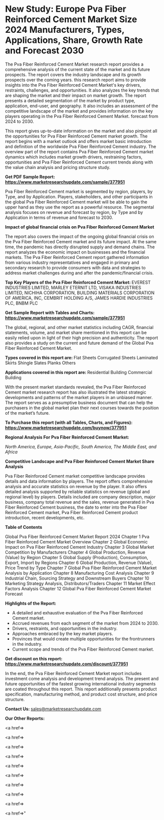 # New Study: Europe Pva Fiber Reinforced Cement Market Size 2024 Manufacturers, Types, Applications, Share, Growth Rate and Forecast 2030

The Pva Fiber Reinforced Cement Market research report provides a comprehensive analysis of the current state of the market and its future prospects. The report covers the industry landscape and its growth prospects over the coming years. this research report aims to provide insights into the Pva Fiber Reinforced Cement Market's key drivers, restraints, challenges, and opportunities. It also analyzes the key trends that are shaping the market and their impact on market growth. The report presents a detailed segmentation of the market by product type, application, end-user, and geography. It also includes an assessment of the competitive landscape of the market and provides information on the key players operating in the Pva Fiber Reinforced Cement Market. forecast from 2024 to 2030.

This report gives up-to-date information on the market and also pinpoint all the opportunities for Pva Fiber Reinforced Cement market growth. The report begins with a market outlook and offers market basic introduction and definition of the worldwide Pva Fiber Reinforced Cement industry. The overview part of the report contains Pva Fiber Reinforced Cement market dynamics which includes market growth drivers, restraining factors, opportunities and Pva Fiber Reinforced Cement current trends along with the value chain analysis and pricing structure study.

<strong><b>Get PDF Sample Report: <a href=https://www.marketresearchupdate.com/sample/377951>https://www.marketresearchupdate.com/sample/377951</a></b></strong>

Pva Fiber Reinforced Cement market is segmented by region, players, by Type, and by Application. Players, stakeholders, and other participants in the global Pva Fiber Reinforced Cement market will be able to gain the upper hand as they use the report as a powerful resource. The segmental analysis focuses on revenue and forecast by region, by Type and by Application in terms of revenue and forecast to 2030.

<strong><b>Impact of global financial crisis on Pva Fiber Reinforced Cement Market</b></strong>

The report also covers the impact of the ongoing global financial crisis on the Pva Fiber Reinforced Cement market and its future impact. At the same time, the pandemic has directly disrupted supply and demand chains. The report analyzes the economic impact on businesses and the financial markets. The Pva Fiber Reinforced Cement report gathered information from various industry representatives and engaged in primary and secondary research to provide consumers with data and strategies to address market challenges during and after the pandemic/financial crisis.

<strong><b>Top Key Players of the Pva Fiber Reinforced Cement Market:
</b></strong>EVEREST INDUSTRIES LIMITED, MARLEY ETERNIT LTD, VISAKA INDUSTRIES LIMITED, NICHIHA CORPORATION, BUILDING MATERIALS CORPORATION OF AMERICA, INC, CEMBRIT HOLDING A/S, JAMES HARDIE INDUSTRIES PLC, BNBM PLC<strong><b>
</b></strong>

<strong><b>Get Sample Report with Tables and Charts: <a href=https://www.marketresearchupdate.com/sample/377951>https://www.marketresearchupdate.com/sample/377951</a></b></strong>

The global, regional, and other market statistics including CAGR, financial statements, volume, and market share mentioned in this report can be easily relied upon in light of their high precision and authenticity. The report also provides a study on the current and future demand of the Global Pva Fiber Reinforced Cement Market.

<strong><b>Types covered in this report are:
</b></strong>Flat Sheets
Corrugated Sheets
Laminated Skirts
Shingle Slates
Planks
Others<strong><b>
</b></strong>

<strong><b>Applications covered in this report are:
</b></strong>Residential Building
Commercial Building<strong><b>
</b></strong>

With the present market standards revealed, the Pva Fiber Reinforced Cement market research report has also illustrated the latest strategic developments and patterns of the market players in an unbiased manner. The report serves as a presumptive business document that can help the purchasers in the global market plan their next courses towards the position of the market’s future.

<strong><b>To Purchase this report (with all Tables, Charts, and Figures): <a href=https://www.marketresearchupdate.com/buynow/377951>https://www.marketresearchupdate.com/buynow/377951</a></b></strong>

<strong><b>Regional Analysis For Pva Fiber Reinforced Cement Market:</b></strong>

<em><i>North America, Europe, Asia-Pacific, South America, The Middle East, and Africa</i></em>

<strong><b>Competitive Landscape and Pva Fiber Reinforced Cement Market Share Analysis</b></strong>

Pva Fiber Reinforced Cement market competitive landscape provides details and data information by players. The report offers comprehensive analysis and accurate statistics on revenue by the player. It also offers detailed analysis supported by reliable statistics on revenue (global and regional level) by players. Details included are company description, major business, company total revenue and the sales, revenue generated in Pva Fiber Reinforced Cement business, the date to enter into the Pva Fiber Reinforced Cement market, Pva Fiber Reinforced Cement product introduction, recent developments, etc.

<strong><b>Table of Contents</b></strong>

Global Pva Fiber Reinforced Cement Market Report 2024
Chapter 1 Pva Fiber Reinforced Cement Market Overview
Chapter 2 Global Economic Impact on Pva Fiber Reinforced Cement Industry
Chapter 3 Global Market Competition by Manufacturers
Chapter 4 Global Production, Revenue (Value) by Region
Chapter 5 Global Supply (Production), Consumption, Export, Import by Regions
Chapter 6 Global Production, Revenue (Value), Price Trend by Type
Chapter 7 Global Pva Fiber Reinforced Cement Market Analysis by Application
Chapter 8 Manufacturing Cost Analysis
Chapter 9 Industrial Chain, Sourcing Strategy and Downstream Buyers
Chapter 10 Marketing Strategy Analysis, Distributors/Traders
Chapter 11 Market Effect Factors Analysis
Chapter 12 Global Pva Fiber Reinforced Cement Market Forecast

<strong><b>Highlights of the Report:</b></strong>

- A detailed and exhaustive evaluation of the Pva Fiber Reinforced Cement market.
- Accrued revenues from each segment of the market from 2024 to 2030.
- Drivers, restraints, and opportunities in the industry.
- Approaches embraced by the key market players.
- Provinces that would create multiple opportunities for the frontrunners in the industry.
- Current scope and trends of the Pva Fiber Reinforced Cement market.

<strong><b>Get discount on this report: <a href=https://www.marketresearchupdate.com/discount/377951>https://www.marketresearchupdate.com/discount/377951</a></b></strong>

In the end, the Pva Fiber Reinforced Cement Market report includes investment come analysis and development trend analysis. The present and future opportunities of the fastest growing international industry segments are coated throughout this report. This report additionally presents product specification, manufacturing method, and product cost structure, and price structure.

<strong><b>Contact Us:
</b></strong>sales@marketresearchupdate.com

<strong>Our Other Reports:</strong>

<a href=></a>

<a href=></a>

<a href=></a>

<a href=></a>

<a href=></a>

<a href=></a>

<a href=></a>

<a href=></a>

<a href=></a>

<a href=></a>"

